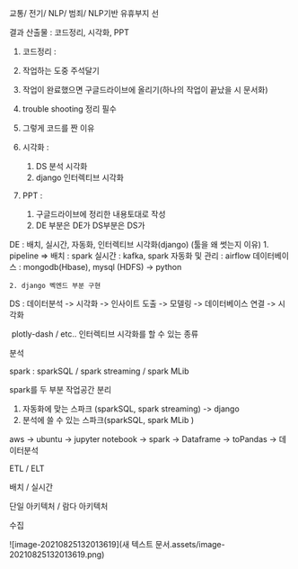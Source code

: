 교통/ 전기/  NLP/ 범죄/ NLP기반 유휴부지 선



결과 산출물 :  코드정리, 시각화, PPT 

1. 코드정리 :
  1. 작업하는 도중 주석달기
  2. 작업이 완료했으면 구글드라이브에 올리기(하나의 작업이 끝났을 시 문서화)
  3. trouble shooting 정리 필수
  4. 그렇게 코드를 짠 이유

  

2. 시각화 :
	1. DS 분석 시각화
	2. django 인터렉티브 시각화
	
	
	
3. PPT : 
	1. 구글드라이브에 정리한 내용토대로 작성
	2. DE 부분은 DE가 DS부분은 DS가



DE : 배치, 실시간, 자동화, 인터렉티브 시각화(django) (툴을 왜 썻는지 이유)
			1. pipeline => 배치 : spark
	   				 실시간 : kafka, spark 
	  			 	 자동화 및 관리 : airflow
	  			  	데이터베이스 :  mongodb(Hbase), mysql (HDFS)  -> python

	2. django 벡엔드 부분 구현



DS : 데이터분석 -> 시각화 -> 인사이트 도출 -> 모델링 -> 데이터베이스 연결 -> 시각화

​		plotly-dash / etc.. 인터렉티브 시각화를 할 수 있는 종류



분석

spark : sparkSQL / spark streaming / spark MLib 

spark를 두 부분 작업공간 분리 

1. 자동화에 맞는 스파크 (sparkSQL, spark streaming) 					-> django
2. 분석에 쓸 수 있는 스파크(sparkSQL, spark MLib )

aws -> ubuntu -> jupyter notebook -> spark -> Dataframe -> toPandas -> 데이터분석



ETL / ELT

배치 / 실시간

단일 아키텍처 / 람다 아키텍처

수집

![image-20210825132013619](새 텍스트 문서.assets/image-20210825132013619.png)





